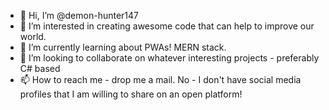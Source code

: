 - 👋 Hi, I’m @demon-hunter147
- 👀 I’m interested in creating awesome code that can help to improve our world.
- 🌱 I’m currently learning about PWAs! MERN stack.
- 💞️ I’m looking to collaborate on whatever interesting projects - preferably C# based
- 📫 How to reach me - drop me a mail. No - I don't have social media profiles that I am willing to share on an open platform!

<!---
@demon-hunter147 - the nick comes from my initials and one of the most awesome bands - check them out here:
https://www.youtube.com/watch?v=oD2t1qLJGLQ
--->
